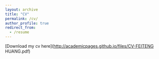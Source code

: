 ```yaml
---
layout: archive
title: "CV"
permalink: /cv/
author_profile: true
redirect_from:
  - /resume
---
```



[Download my cv here](http://academicpages.github.io/files/CV-FEITENG HUANG.pdf)
